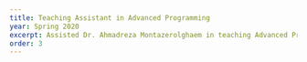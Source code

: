 ```yaml
---
title: Teaching Assistant in Advanced Programming
year: Spring 2020
excerpt: Assisted Dr. Ahmadreza Montazerolghaem in teaching Advanced Programming at the University of Isfahan. Designed course projects and facilitated weekly mentoring sessions.
order: 3
---
```

